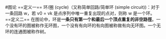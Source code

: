#图论 
==定义一==
环/圈 (cycle)（又称简单回路/简单环 (simple circuit))：对于一条回路 w，若 v0 = vk 是点序列中唯一重复出现的点对，则称 w 是一个环。
==定义二==
在图论中，环是**一条只有第一个和最后一个顶点重复的非空路徑**。一个没有环的图被称作无环图，一个没有有向环的有向图被称做有向无环图。一个无环的连通图被称作树。
